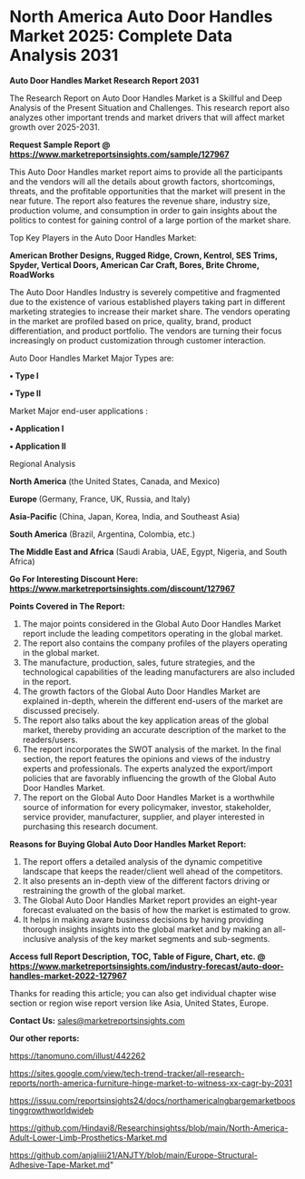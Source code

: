 # North America Auto Door Handles Market 2025: Complete Data Analysis 2031

<strong>Auto Door Handles Market Research Report 2031</strong>

The Research Report on Auto Door Handles Market is a Skillful and Deep Analysis of the Present Situation and Challenges. This research report also analyzes other important trends and market drivers that will affect market growth over 2025-2031.

<strong>Request Sample Report @ <a href=https://www.marketreportsinsights.com/sample/127967>https://www.marketreportsinsights.com/sample/127967</a></strong>

This Auto Door Handles market report aims to provide all the participants and the vendors will all the details about growth factors, shortcomings, threats, and the profitable opportunities that the market will present in the near future. The report also features the revenue share, industry size, production volume, and consumption in order to gain insights about the politics to contest for gaining control of a large portion of the market share.

Top Key Players in the Auto Door Handles Market:

<strong>American Brother Designs, Rugged Ridge, Crown, Kentrol, SES Trims, Spyder, Vertical Doors, American Car Craft, Bores, Brite Chrome, RoadWorks</strong>

The Auto Door Handles Industry is severely competitive and fragmented due to the existence of various established players taking part in different marketing strategies to increase their market share. The vendors operating in the market are profiled based on price, quality, brand, product differentiation, and product portfolio. The vendors are turning their focus increasingly on product customization through customer interaction.

Auto Door Handles Market Major Types are:

<strong>• Type I

• Type II</strong>

Market Major end-user applications :

<strong>• Application I

• Application II</strong>

Regional Analysis

</u><strong><b>North America</b></strong> (the United States, Canada, and Mexico)

<strong><b>Europe </b></strong>(Germany, France, UK, Russia, and Italy)

<strong><b>Asia-Pacific</b></strong> (China, Japan, Korea, India, and Southeast Asia)

<strong><b>South America</b></strong> (Brazil, Argentina, Colombia, etc.)

<strong><b>The Middle East and Africa</b></strong> (Saudi Arabia, UAE, Egypt, Nigeria, and South Africa)

<strong>Go For Interesting Discount Here: <a href=https://www.marketreportsinsights.com/discount/127967>https://www.marketreportsinsights.com/discount/127967</a></strong>

<strong>Points Covered in The Report:</strong>
<ol>
  <li>The major points considered in the Global Auto Door Handles Market report include the leading competitors operating in the global market.</li>
  <li>The report also contains the company profiles of the players operating in the global market.</li>
  <li>The manufacture, production, sales, future strategies, and the technological capabilities of the leading manufacturers are also included in the report.</li>
  <li>The growth factors of the Global Auto Door Handles Market are explained in-depth, wherein the different end-users of the market are discussed precisely.</li>
  <li>The report also talks about the key application areas of the global market, thereby providing an accurate description of the market to the readers/users.</li>
  <li>The report incorporates the SWOT analysis of the market. In the final section, the report features the opinions and views of the industry experts and professionals. The experts analyzed the export/import policies that are favorably influencing the growth of the Global Auto Door Handles Market.</li>
  <li>The report on the Global Auto Door Handles Market is a worthwhile source of information for every policymaker, investor, stakeholder, service provider, manufacturer, supplier, and player interested in purchasing this research document.</li>
</ol>
<strong>Reasons for Buying Global Auto Door Handles Market Report:</strong>

<ol>
  <li>The report offers a detailed analysis of the dynamic competitive landscape that keeps the reader/client well ahead of the competitors.</li>
  <li>It also presents an in-depth view of the different factors driving or restraining the growth of the global market.</li>
  <li>The Global Auto Door Handles Market report provides an eight-year forecast evaluated on the basis of how the market is estimated to grow.</li>
  <li>It helps in making aware business decisions by having providing thorough insights insights into the global market and by making an all-inclusive analysis of the key market segments and sub-segments.</li>
</ol>
<strong>Access full Report Description, TOC, Table of Figure, Chart, etc. @ <a href=https://www.marketreportsinsights.com/industry-forecast/auto-door-handles-market-2022-127967>https://www.marketreportsinsights.com/industry-forecast/auto-door-handles-market-2022-127967</a></strong>


Thanks for reading this article; you can also get individual chapter wise section or region wise report version like Asia, United States, Europe.

<strong>Contact Us:</strong>
sales@marketreportsinsights.com

<strong>Our other reports:</strong>

<a href=https://tanomuno.com/illust/442262>https://tanomuno.com/illust/442262</a>

<a href=https://sites.google.com/view/tech-trend-tracker/all-research-reports/north-america-furniture-hinge-market-to-witness-xx-cagr-by-2031>https://sites.google.com/view/tech-trend-tracker/all-research-reports/north-america-furniture-hinge-market-to-witness-xx-cagr-by-2031</a>

<a href=https://issuu.com/reportsinsights24/docs/northamericalngbargemarketboostinggrowthworldwideb>https://issuu.com/reportsinsights24/docs/northamericalngbargemarketboostinggrowthworldwideb</a>

<a href=https://github.com/Hindavi8/Researchinsightss/blob/main/North-America-Adult-Lower-Limb-Prosthetics-Market.md>https://github.com/Hindavi8/Researchinsightss/blob/main/North-America-Adult-Lower-Limb-Prosthetics-Market.md</a>

<a href=https://github.com/anjaliiii21/ANJTY/blob/main/Europe-Structural-Adhesive-Tape-Market.md>https://github.com/anjaliiii21/ANJTY/blob/main/Europe-Structural-Adhesive-Tape-Market.md</a>"
